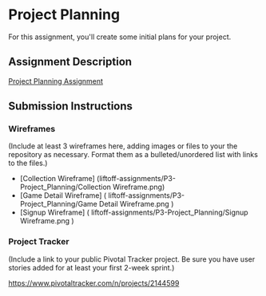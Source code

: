 # Project Planning
For this assignment, you'll create some initial plans for your project.

## Assignment Description
[Project Planning Assignment](https://education.launchcode.org/liftoff/assignments/planning/)

## Submission Instructions

### Wireframes

(Include at least 3 wireframes here, adding images or files to your the repository as necessary. Format them as a bulleted/unordered list with links to the files.)

* [Collection Wireframe] (liftoff-assignments/P3-Project_Planning/Collection Wireframe.png)
* [Game Detail Wireframe] ( liftoff-assignments/P3-Project_Planning/Game Detail Wireframe.png )
* [Signup Wireframe] ( liftoff-assignments/P3-Project_Planning/Signup Wireframe.png )

### Project Tracker

(Include a link to your public Pivotal Tracker project. Be sure you have user stories added for at least your first 2-week sprint.)

https://www.pivotaltracker.com/n/projects/2144599
